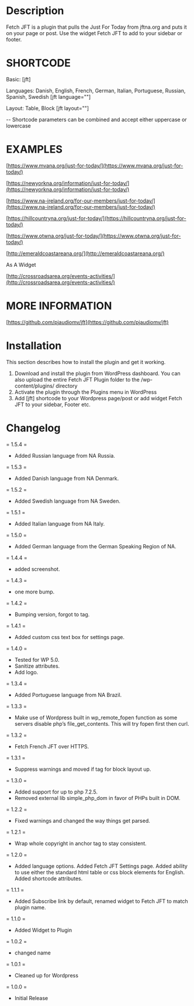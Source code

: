 # Description

Fetch JFT is a plugin that pulls the Just For Today from jftna.org and puts it on your page or post. Use the widget Fetch JFT to add to your sidebar or footer.

# SHORTCODE
Basic: [jft]

Languages: Danish, English, French, German, Italian, Portuguese, Russian, Spanish, Swedish [jft language=""]

Layout: Table, Block [jft layout=""]

-- Shortcode parameters can be combined and accept either uppercase or lowercase

# EXAMPLES

[https://www.mvana.org/just-for-today/](https://www.mvana.org/just-for-today/)

[https://newyorkna.org/information/just-for-today/](https://newyorkna.org/information/just-for-today/)

[https://www.na-ireland.org/for-our-members/just-for-today/](https://www.na-ireland.org/for-our-members/just-for-today/)

[https://hillcountryna.org/just-for-today/](https://hillcountryna.org/just-for-today/)

[https://www.otwna.org/just-for-today/](https://www.otwna.org/just-for-today/)

[http://emeraldcoastareana.org/](http://emeraldcoastareana.org/)

As A Widget

[http://crossroadsarea.org/events-activities/](http://crossroadsarea.org/events-activities/)

# MORE INFORMATION

[https://github.com/pjaudiomv/jft](https://github.com/pjaudiomv/jft)

# Installation

This section describes how to install the plugin and get it working.

1. Download and install the plugin from WordPress dashboard. You can also upload the entire Fetch JFT Plugin folder to the /wp-content/plugins/ directory
2. Activate the plugin through the Plugins menu in WordPress
3. Add [jft] shortcode to your Wordpress page/post or add widget Fetch JFT to your sidebar, Footer etc.


# Changelog

= 1.5.4 =

* Added Russian language from NA Russia.

= 1.5.3 =

* Added Danish language from NA Denmark.

= 1.5.2 =

* Added Swedish language from NA Sweden.

= 1.5.1 =

* Added Italian language from NA Italy.

= 1.5.0 =

* Added German language from the German Speaking Region of NA.

= 1.4.4 =

* added screenshot.

= 1.4.3 =

* one more bump.

= 1.4.2 =

* Bumping version, forgot to tag.

= 1.4.1 =

* Added custom css text box for settings page.

= 1.4.0 =

* Tested for WP 5.0.
* Sanitize attributes.
* Add logo.

= 1.3.4 =

* Added Portuguese language from NA Brazil.

= 1.3.3 =

* Make use of Wordpress built in wp_remote_fopen function as some servers disable php’s file_get_contents. This will try fopen first then curl.

= 1.3.2 =

* Fetch French JFT over HTTPS.

= 1.3.1 =

* Suppress warnings and moved if tag for block layout up.

= 1.3.0 =

* Added support for up to php 7.2.5.
* Removed external lib simple_php_dom in favor of PHPs built in DOM.

= 1.2.2 =

* Fixed warnings and changed the way things get parsed.

= 1.2.1 =

* Wrap whole copyright in anchor tag to stay consistent.

= 1.2.0 =

* Added language options. Added Fetch JFT Settings page. Added ability to use either the standard html table or css block elements for English. Added shortcode attributes.

= 1.1.1 =

* Added Subscribe link by default, renamed widget to Fetch JFT to match plugin name.

= 1.1.0 =

* Added Widget to Plugin

= 1.0.2 =

* changed name

= 1.0.1 =

* Cleaned up for Wordpress

= 1.0.0 =

* Initial Release